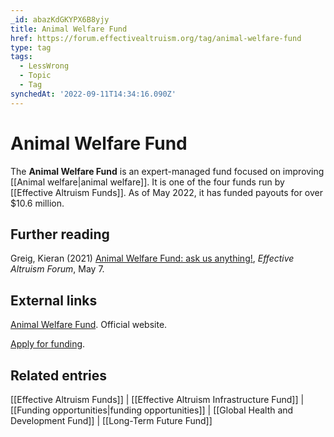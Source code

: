 ```yaml
---
_id: abazKdGKYPX6B8yjy
title: Animal Welfare Fund
href: https://forum.effectivealtruism.org/tag/animal-welfare-fund
type: tag
tags:
  - LessWrong
  - Topic
  - Tag
synchedAt: '2022-09-11T14:34:16.090Z'
---
```

# Animal Welfare Fund

The **Animal Welfare Fund** is an expert-managed fund focused on improving [[Animal welfare|animal welfare]]. It is one of the four funds run by [[Effective Altruism Funds]]. As of May 2022, it has funded payouts for over $10.6 million.

Further reading
---------------

Greig, Kieran (2021) [Animal Welfare Fund: ask us anything!](https://forum.effectivealtruism.org/posts/pmr9tR2GYoxDMqbor/animal-welfare-fund-ask-us-anything), *Effective Altruism Forum*, May 7.

External links
--------------

[Animal Welfare Fund](https://funds.effectivealtruism.org/funds/animal-welfare). Official website.

[Apply for funding](https://av20jp3z.paperform.co/?fund=Animal%20Welfare%20Fund).

Related entries
---------------

[[Effective Altruism Funds]] | [[Effective Altruism Infrastructure Fund]] | [[Funding opportunities|funding opportunities]] | [[Global Health and Development Fund]] | [[Long-Term Future Fund]]